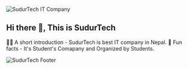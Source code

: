 ![SudurTech IT Company](https://github.com/SudurTech/.github/assets/139155991/6c2dc758-d747-4088-aaab-670f838f0510)

## Hi there 👋, This is SudurTech


🙋‍♀️ A short introduction - SudurTech is best IT company in Nepal.
🍿 Fun facts - It's Student's Comapany and Organized by Students.

![SudurTech Footer](https://github.com/SudurTech/.github/assets/139155991/7fad877d-dafb-4aed-8166-612d1fc93d5a)
